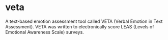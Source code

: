 # veta
A text-based emotion assessment tool called VETA (Verbal Emotion in Text Assessment). VETA was written to electronically score LEAS (Levels of Emotional Awareness Scale) surveys.
